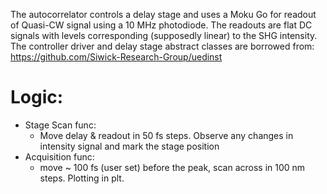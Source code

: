 The autocorrelator controls a delay stage and uses a Moku Go for readout of Quasi-CW signal using a 10 MHz photodiode.
The readouts are flat DC signals with levels corresponding (supposedly linear) to the SHG intensity.
The controller driver and delay stage abstract classes are borrowed from:
https://github.com/Siwick-Research-Group/uedinst

# Logic:

- Stage Scan func:
  - Move delay & readout in 50 fs steps. Observe any changes in intensity signal and mark the stage position
- Acquisition func:
  - move ~ 100 fs (user set) before the peak, scan across in 100 nm steps. Plotting in plt.
